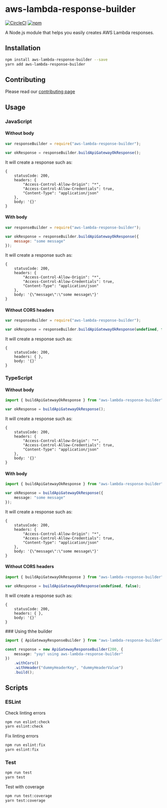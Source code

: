 # aws-lambda-response-builder

[![CircleCI](https://circleci.com/gh/theam/aws-lambda-response-builder/tree/master.svg?style=svg)](https://circleci.com/gh/theam/aws-lambda-response-builder/tree/master)
[![npm](https://img.shields.io/npm/v/aws-lambda-response-builder.svg)](https://www.npmjs.com/package/aws-lambda-response-builder)

A Node.js module that helps you easily creates AWS Lambda responses.

## Installation

```bash
npm install aws-lambda-response-builder --save
yarn add aws-lambda-response-builder
```

## Contributing

Please read our [contributing page](/CONTRIBUTING.md)

## Usage

### JavaScript

#### Without body

```javascript
var responseBuilder = require("aws-lambda-response-builder");

var okResponse = responseBuilder.buildApiGatewayOkResponse();
```

It will create a response such as:

```
{
    statusCode: 200,
    headers: {
        "Access-Control-Allow-Origin": "*",
        "Access-Control-Allow-Credentials": true,
        "Content-Type": "application/json"
    },
    body: '{}'
}
```

#### With body

```javascript
var responseBuilder = require("aws-lambda-response-builder");

var okResponse = responseBuilder.buildApiGatewayOkResponse({
	message: "some message"
});
```

It will create a response such as:

```
{
    statusCode: 200,
    headers: {
        "Access-Control-Allow-Origin": "*",
        "Access-Control-Allow-Credentials": true,
        "Content-Type": "application/json"
    },
    body: '{\"message\":\"some message\"}'
}
```

#### Without CORS headers

```javascript
var responseBuilder = require("aws-lambda-response-builder");

var okResponse = responseBuilder.buildApiGatewayOkResponse(undefined, false);
```

It will create a response such as:

```
{
    statusCode: 200,
    headers: { },
    body: '{}'
}
```

### TypeScript

#### Without body

```typescript
import { buildApiGatewayOkResponse } from "aws-lambda-response-builder";

var okResponse = buildApiGatewayOkResponse();
```

It will create a response such as:

```
{
    statusCode: 200,
    headers: {
        "Access-Control-Allow-Origin": "*",
        "Access-Control-Allow-Credentials": true,
        "Content-Type": "application/json"
    },
    body: '{}'
}
```

#### With body

```typescript
import { buildApiGatewayOkResponse } from "aws-lambda-response-builder";

var okResponse = buildApiGatewayOkResponse({
	message: "some message"
});
```

It will create a response such as:

```
{
    statusCode: 200,
    headers: {
        "Access-Control-Allow-Origin": "*",
        "Access-Control-Allow-Credentials": true,
        "Content-Type": "application/json"
    },
    body: '{\"message\":\"some message\"}'
}
```

#### Without CORS headers

```typescript
import { buildApiGatewayOkResponse } from "aws-lambda-response-builder";

var okResponse = buildApiGatewayOkResponse(undefined, false);
```

It will create a response such as:

```
{
    statusCode: 200,
    headers: { },
    body: '{}'
}
```

### Using thhe builder

```typescript
import { ApiGatewayResponseBuilder } from "aws-lambda-response-builder";

const response = new ApiGatewayResponseBuilder(200, {
	message: "yay! using aws-lambda-response-builder"
})
	.withCors()
	.withHeader("dummyHeaderKey", "dummyHeaderValue")
	.build();
```

## Scripts

### ESLint

Check linting errors

```bash
npm run eslint:check
yarn eslint:check
```

Fix linting errors

```bash
npm run eslint:fix
yarn eslint:fix
```

### Test

```bash
npm run test
yarn test
```

Test with coverage

```bash
npm run test:coverage
yarn test:coverage
```

